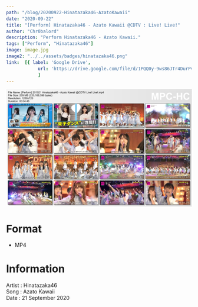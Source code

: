 ```yaml
---
path: "/blog/20200922-Hinatazaka46-AzatoKawaii"
date: "2020-09-22"
title: "[Perform] Hinatazaka46 - Azato Kawaii @CDTV : Live! Live!"
author: "Chr0balord"
description: "Perform Hinatazaka46 - Azato Kawaii."
tags: ["Perform", "Hinatazaka46"]
image: image.jpg
image2: "../../assets/badges/hinatazaka46.png"
link:  [{ label: 'Google Drive', 
            url: 'https://drive.google.com/file/d/1PQQ0y-9ws86JTr4DurPvPQ_lr2I8IB0b/view?usp=sharing' }, 
            ]
---
```


![[Perform] Hinatazaka46 - Azato Kawaii](./image.jpg)

# Format

- MP4

# Information

Artist : Hinatazaka46 <br>
Song   : Azato Kawaii <br>
Date   : 21 September 2020 <br>
